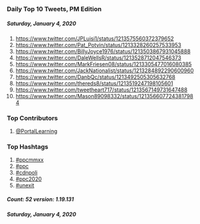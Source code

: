 ### Daily Top 10 Tweets, PM Edition
##### Saturday, January 4, 2020
 1) https://www.twitter.com/JPLuisi1/status/1213575560372379652
 2) https://www.twitter.com/Pat_Potvin/status/1213328260257533953
 3) https://www.twitter.com/BillyJoyce1976/status/1213503867931045888
 4) https://www.twitter.com/DaleWellsR/status/1213528712047546373
 5) https://www.twitter.com/MarkFriesen08/status/1213305477016080385
 6) https://www.twitter.com/JackNationalist/status/1213284892290600960
 7) https://www.twitter.com/DanbQc/status/1213492505305632768
 8) https://www.twitter.com/thereds8/status/1213519247198105601
 9) https://www.twitter.com/tweetheart717/status/1213567149731647488
10) https://www.twitter.com/Mason89098332/status/1213566077243817984

### Top Contributors
  1) [@PortalLearning](https://www.twitter.com/PortalLearning)


### Top Hashtags

  1) [#ppcmmxx](https://www.twitter.com/hashtag/ppcmmxx)
  2) [#ppc](https://www.twitter.com/hashtag/ppc)
  3) [#cdnpoli](https://www.twitter.com/hashtag/cdnpoli)
  4) [#ppc2020](https://www.twitter.com/hashtag/ppc2020)
  5) [#unexit](https://www.twitter.com/hashtag/unexit)

##### Count: 52	version: 1.19.131
##### Saturday, January 4, 2020

